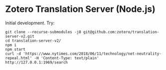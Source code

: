 # Zotero Translation Server (Node.js)

Initial development. Try:

```
git clone --recurse-submodules -j8 git@github.com:zotero/translation-server-v2.git
cd translation-server-v2/
npm i
npm start
curl -d 'https://www.nytimes.com/2018/06/11/technology/net-neutrality-repeal.html' -H 'Content-Type: text/plain' http://127.0.0.1:1969/search
```
